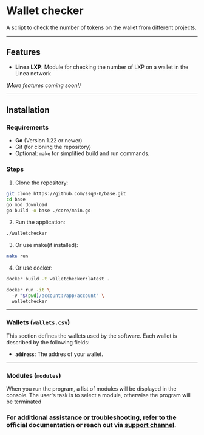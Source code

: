 # Wallet checker

A script to check the number of tokens on the wallet from different projects. 

---

## Features

- **Linea LXP:** Module for checking the number of LXP on a wallet in the Linea network

*(More features coming soon!)*

---

## Installation

### Requirements

- **Go** (Version 1.22 or newer)
- Git (for cloning the repository)
- Optional: `make` for simplified build and run commands.

### Steps

1. Clone the repository:
```bash
git clone https://github.com/ssq0-0/base.git
cd base
go mod download
go build -o base ./core/main.go   
```
2. Run the application:

```bash
./walletchecker
```

3. Or use make(if installed):
```bash
make run
```
4. Or use docker: 
```bash
docker build -t walletchecker:latest .

docker run -it \                                                                                    
  -v "$(pwd)/account:/app/account" \
  walletchecker
```
---

### Wallets (`wallets.csv`)

This section defines the wallets used by the software. Each wallet is described by the following fields:

- **`address`**: The addres of your wallet.
---

### Modules (`modules`)

When you run the program, a list of modules will be displayed in the console. The user's task is to select a module, otherwise the program will be terminated

### For additional assistance or troubleshooting, refer to the official documentation or reach out via [support channel](https://t.me/cheifssq).